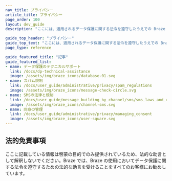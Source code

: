 ```yaml
---
nav_title: プライバシー
article_title: プライバシー
page_order: 100
layout: dev_guide
description: "ここには、適用されるデータ保護に関する法令を遵守したうえでの Braze の使用に役立つ記事を集めています。"

guide_top_header: "プライバシー"
guide_top_text: "ここには、適用されるデータ保護に関する法令を遵守したうえでの Braze の使用に役立つ記事を集めています。"
page_type: reference

guide_featured_title: "記事"
guide_featured_list:
- name: データ保護のテクニカルサポート
  link: /docs/dp-technical-assistance
  image: /assets/img/braze_icons/database-01.svg
- name: スパム規制
  link: /docs/user_guide/administrative/privacy/spam_regulations
  image: /assets/img/braze_icons/message-check-circle.svg
- name: SMSの法律と規制
  link: /docs/user_guide/message_building_by_channel/sms/sms_laws_and_regulations
  image: /assets/img/braze_icons/channel-sms.svg
- name: 同意の管理
  link: /docs/user_guide/administrative/privacy/managing_consent
  image: /assets/img/braze_icons/user-square.svg
---
```


## 法的免責事項

ここに記載している情報は啓蒙の目的でのみ提供されているため、法的な助言として解釈しないでください。Braze では、Braze の使用においてデータ保護に関する法令を遵守するための法的な助言を受けることをすべてのお客様にお勧めしています。

<br><br>
